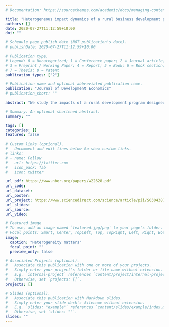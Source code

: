 ```yaml
---
# Documentation: https://sourcethemes.com/academic/docs/managing-content/

title: "Heterogeneous impact dynamics of a rural business development program in Nicaragua"
authors: []
date: 2020-07-27T11:12:59+10:00
doi: ""

# Schedule page publish date (NOT publication's date).
# publishDate: 2020-07-27T11:12:59+10:00

# Publication type.
# Legend: 0 = Uncategorized; 1 = Conference paper; 2 = Journal article;
# 3 = Preprint / Working Paper; 4 = Report; 5 = Book; 6 = Book section;
# 7 = Thesis; 8 = Patent
publication_types: ["2"]

# Publication name and optional abbreviated publication name.
publication: "Journal of Development Economics"
# publication_short: ""

abstract: "We study the impacts of a rural development program designed to boost   the income of the small-farm sector in Nicaragua. Exploiting the random   assignment of treatment, we find statistically and economically   significant impacts on gross farm income and investment in productive   farm capital. Using continuous treatment estimation techniques, we   examine the evolution of program impacts over time and find that the   estimated income increase persists and that the impacts on productive   capital stock continue to rise even after the program concluded.   Additionally, panel quantile methods reveal striking heterogeneity of   program impacts on both income and investment. We show that this   heterogeneity is not random and that there appear to exist low-  performing household types who benefit little from the program, whereas   high-performing (upper quantile) households benefit more substantially.   Analysis using generalized random forests, a machine learning algorithm,   points toward greater program impacts for households who were   disadvantaged at baseline. Even after controlling for this source of   heterogeneity, we find large and persistent differences in how much   different types of households benefited from the program. While the   benefit-cost ratio of the program is on average positive, the impact   heterogeneity suggests that business development programs aiming to   engage farm households as agricultural entrepreneurs have limitations as   instruments to eliminate rural poverty."

# Summary. An optional shortened abstract.
summary: ""

tags: []
categories: []
featured: false

# Custom links (optional).
#   Uncomment and edit lines below to show custom links.
# links:
# - name: Follow
#   url: https://twitter.com
#   icon_pack: fab
#   icon: twitter

url_pdf: https://www.nber.org/papers/w22628.pdf
url_code:
url_dataset:
url_poster:
url_project: https://www.sciencedirect.com/science/article/pii/S0304387818304851
url_slides:
url_source:
url_video:

# Featured image
# To use, add an image named `featured.jpg/png` to your page's folder.
# Focal points: Smart, Center, TopLeft, Top, TopRight, Left, Right, BottomLeft, Bottom, BottomRight.
image:
  caption: "Heterogeneity matters"
  focal_point: ""
  preview_only: false

# Associated Projects (optional).
#   Associate this publication with one or more of your projects.
#   Simply enter your project's folder or file name without extension.
#   E.g. `internal-project` references `content/project/internal-project/index.md`.
#   Otherwise, set `projects: []`.
projects: []

# Slides (optional).
#   Associate this publication with Markdown slides.
#   Simply enter your slide deck's filename without extension.
#   E.g. `slides: "example"` references `content/slides/example/index.md`.
#   Otherwise, set `slides: ""`.
slides: ""
---
```

